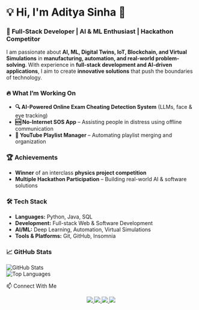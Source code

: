# 💡 Hi, I'm Aditya Sinha 👋  

### 🚀 Full-Stack Developer | AI & ML Enthusiast | Hackathon Competitor  

I am passionate about **AI, ML, Digital Twins, IoT, Blockchain, and Virtual Simulations** in **manufacturing, automation, and real-world problem-solving**. With experience in **full-stack development and AI-driven applications**, I aim to create **innovative solutions** that push the boundaries of technology.  

### 🔥 What I’m Working On  
- **🔍 AI-Powered Online Exam Cheating Detection System** (LLMs, face & eye tracking)  
- **🆘 No-Internet SOS App** – Assisting people in distress using offline communication  
- **🎵 YouTube Playlist Manager** – Automating playlist merging and organization  

### 🏆 Achievements  
- **Winner** of an interclass **physics project competition**  
- **Multiple Hackathon Participation** – Building real-world AI & software solutions  

### 🛠️ Tech Stack  
- **Languages:** Python, Java, SQL  
- **Development:** Full-stack Web & Software Development  
- **AI/ML:** Deep Learning, Automation, Virtual Simulations  
- **Tools & Platforms:** Git, GitHub, Insomnia  

### 📈 GitHub Stats  
![GitHub Stats](https://github-readme-stats.vercel.app/api?username=legendary9029&show_icons=true&theme=radical)  
![Top Languages](https://github-readme-stats.vercel.app/api/top-langs/?username=legendary9029&layout=compact&theme=radical)  

📫 Connect With Me
<p align="center"> <a href="https://www.linkedin.com/in/YOUR-LINKEDIN" target="_blank"> <img src="https://img.shields.io/badge/LinkedIn-0A66C2?style=for-the-badge&logo=linkedin&logoColor=white"> </a> <a href="https://www.hackerrank.com/as7232" target="_blank"> <img src="https://img.shields.io/badge/HackerRank-107C10?style=for-the-badge&logo=hackerrank&logoColor=white"> </a> <a href="https://leetcode.com/as7232" target="_blank"> <img src="https://img.shields.io/badge/LeetCode-FFA116?style=for-the-badge&logo=leetcode&logoColor=white"> </a> <a href="mailto:YOUR-EMAIL"> <img src="https://img.shields.io/badge/Email-D14836?style=for-the-badge&logo=gmail&logoColor=white"> </a> </p>
